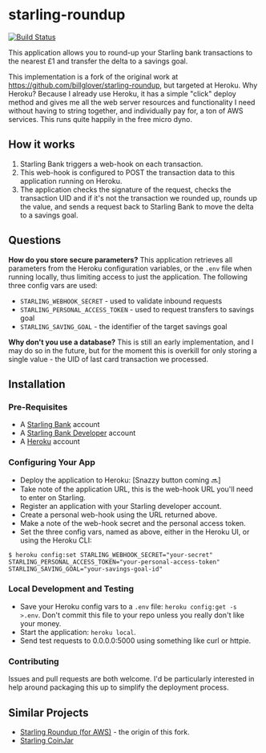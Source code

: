 # starling-roundup

[![Build Status](https://travis-ci.org/lildude/starling-roundup.svg?branch=master)](https://travis-ci.org/lildude/starling-roundup)

This application allows you to round-up your Starling bank transactions to the nearest £1 and transfer the delta to a savings goal.

This implementation is a fork of the original work at https://github.com/billglover/starling-roundup, but targeted at Heroku. Why Heroku? Because I already use Heroku, it has a simple "click" deploy method and gives me all the web server resources and functionality I need without having to string together, and individually pay for, a ton of AWS services. This runs quite happily in the free micro dyno.

## How it works

1. Starling Bank triggers a web-hook on each transaction.
2. This web-hook is configured to POST the transaction data to this application running on Heroku.
3. The application checks the signature of the request, checks the transaction UID and if it's not the transaction we rounded up, rounds up the value, and sends a request back to Starling Bank to move the delta to a savings goal.


## Questions

**How do you store secure parameters?** This application retrieves all parameters from the Heroku configuration variables, or the `.env` file when running locally, thus limiting access to just the application. The following three config vars are used:

- `STARLING_WEBHOOK_SECRET` - used to validate inbound requests
- `STARLING_PERSONAL_ACCESS_TOKEN` - used to request transfers to savings goal
- `STARLING_SAVING_GOAL` -  the identifier of the target savings goal

**Why don't you use a database?** This is still an early implementation, and I may do so in the future, but for the moment this is overkill for only storing a single value - the UID of last card transaction we processed.

## Installation

### Pre-Requisites

- A [Starling Bank](https://starlingbank.com) account
- A [Starling Bank Developer](https://developer.starlingbank.com) account
- A [Heroku](https://heroku.com) account

### Configuring Your App

- Deploy the application to Heroku: [Snazzy button coming :soon:]
- Take note of the application URL, this is the web-hook URL you'll need to enter on Starling.
- Register an application with your Starling developer account.
- Create a personal web-hook using the URL returned above.
- Make a note of the web-hook secret and the personal access token.
- Set the three config vars, named as above, either in the Heroku UI, or using the Heroku CLI:

```
$ heroku config:set STARLING_WEBHOOK_SECRET="your-secret" STARLING_PERSONAL_ACCESS_TOKEN="your-personal-access-token" STARLING_SAVING_GOAL="your-savings-goal-id"
```

### Local Development and Testing

- Save your Heroku config vars to a `.env` file: `heroku config:get -s  >.env`. Don't commit this file to your repo unless you really don't like your money.
- Start the application: `heroku local`.
- Send test requests to 0.0.0.0:5000 using something like curl or httpie.

### Contributing

Issues and pull requests are both welcome. I'd be particularly interested in help around packaging this up to simplify the deployment process.

## Similar Projects

- [Starling Roundup (for AWS)](https://github.com/billglover/starling-roundup) - the origin of this fork.
- [Starling CoinJar](https://github.com/cooperaj/starling-coinjar)
